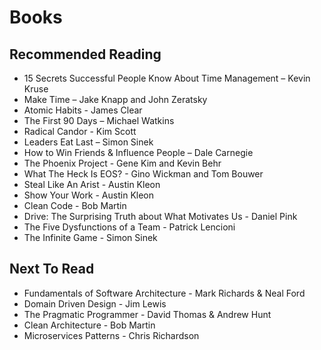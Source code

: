 # Books

## Recommended Reading
- 15 Secrets Successful People Know About Time Management – Kevin Kruse
- Make Time – Jake Knapp and John Zeratsky
- Atomic Habits - James Clear
- The First 90 Days – Michael Watkins
- Radical Candor - Kim Scott
- Leaders Eat Last – Simon Sinek
- How to Win Friends & Influence People – Dale Carnegie
- The Phoenix Project - Gene Kim and Kevin Behr
- What The Heck Is EOS? - Gino Wickman and Tom Bouwer
- Steal Like An Arist - Austin Kleon
- Show Your Work - Austin Kleon
- Clean Code - Bob Martin
- Drive: The Surprising Truth about What Motivates Us - Daniel Pink
- The Five Dysfunctions of a Team - Patrick Lencioni
- The Infinite Game - Simon Sinek

## Next To Read
- Fundamentals of Software Architecture - Mark Richards & Neal Ford
- Domain Driven Design - Jim Lewis
- The Pragmatic Programmer - David Thomas & Andrew Hunt
- Clean Architecture - Bob Martin
- Microservices Patterns - Chris Richardson
